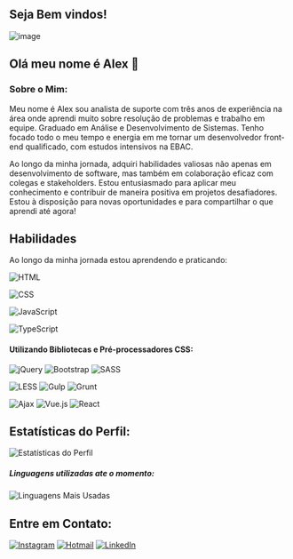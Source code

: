## Seja Bem vindos!


![image](https://github.com/user-attachments/assets/118027d0-78e8-41bf-981c-abea09ea851a)



## Olá meu nome é Alex  👋

### Sobre o Mim:

Meu nome é Alex sou analista de suporte com três anos de experiência na área onde aprendi muito sobre resolução de problemas e trabalho em equipe. Graduado em Análise e Desenvolvimento de Sistemas. Tenho focado todo o meu tempo e energia em me tornar um desenvolvedor front-end qualificado, com estudos intensivos na EBAC.

Ao longo da minha jornada, adquiri habilidades valiosas não apenas em desenvolvimento de software, mas também em colaboração eficaz com colegas e stakeholders. Estou entusiasmado para aplicar meu conhecimento e contribuir de maneira positiva em projetos desafiadores. Estou à disposição para novas oportunidades e para compartilhar o que aprendi até agora!

## Habilidades
Ao longo da minha jornada estou aprendendo e praticando:


 ![HTML](https://img.shields.io/badge/-HTML5-E34F26?style=flat-square&logo=html5&logoColor=white) 

 ![CSS](https://img.shields.io/badge/-CSS3-1572B6?style=flat-square&logo=css3) 
 
 ![JavaScript](https://img.shields.io/badge/-JavaScript-F7DF1E?style=flat-square&logo=javascript&logoColor=black) 
 
 ![TypeScript](https://img.shields.io/badge/-TypeScript-3178C6?style=flat-square&logo=typescript&logoColor=white) 

#### Utilizando Bibliotecas e Pré-processadores CSS:
 ![jQuery](https://img.shields.io/badge/-jQuery-0769AD?style=flat-square&logo=jquery&logoColor=white) ![Bootstrap](https://img.shields.io/badge/-Bootstrap-563D7C?style=flat-square&logo=bootstrap&logoColor=white) 
  ![SASS](https://img.shields.io/badge/-SASS-CC6699?style=flat-square&logo=sass&logoColor=white)
 
 ![LESS](https://img.shields.io/badge/-LESS-1D365D?style=flat-square&logo=less&logoColor=white) ![Gulp](https://img.shields.io/badge/-Gulp-CF4647?style=flat-square&logo=gulp&logoColor=white) 
  ![Grunt](https://img.shields.io/badge/-Grunt-FBA919?style=flat-square&logo=grunt&logoColor=white)
 
 ![Ajax](https://img.shields.io/badge/-Ajax-336791?style=flat-square&logo=ajax&logoColor=white) ![Vue.js](https://img.shields.io/badge/-Vue.js-4FC08D?style=flat-square&logo=vue.js&logoColor=white) 
  ![React](https://img.shields.io/badge/-React-61DAFB?style=flat-square&logo=react&logoColor=black) 

 






 
## Estatísticas do Perfil:
![Estatísticas do Perfil](https://github-readme-stats.vercel.app/api?username=lostleleco&show_icons=true&theme=dark)
##### Linguagens utilizadas ate o momento:
![Linguagens Mais Usadas](https://github-readme-stats.vercel.app/api/top-langs/?username=lostleleco&layout=compact&theme=dark)


## Entre em Contato:
[![Instagram](https://img.shields.io/badge/Instagram-%23E4405F.svg?&style=flat-square&logo=instagram&logoColor=white)](https://www.instagram.com/alex_soares_oliveira/)
[![Hotmail](https://img.shields.io/badge/Hotmail-%230078D4.svg?&style=flat-square&logo=microsoft-outlook&logoColor=white)](mailto:alex_soares_oliveira@hotmail.com)
[![LinkedIn](https://img.shields.io/badge/LinkedIn-%230077B5.svg?&style=flat-square&logo=linkedin&logoColor=white)](https://www.linkedin.com/in/alex-soares-de-oliveira-669885308/)




















